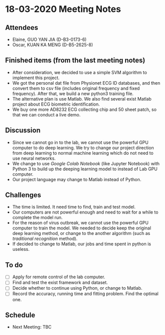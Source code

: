 # 18-03-2020 Meeting Notes

## Attendees
- Elaine, GUO YAN JIA (D-B3-0173-6)
- Oscar, KUAN KA MENG (D-B5-2625-8)

## Finished items (from the last meeting notes)
- After consideration, we decided to use a simple SVM algorithm to implement this project.
- We got the personal dat file from Physionet ECG ID databases, and then convert them to csv file (includes original frequency and fixed frequency). After that, we build a new python3 training file. 
- The alternative plan is use Matlab. We also find several exist Matlab project about ECG biometric identification. 
- We buy one more AD8232 ECG collecting chip and 50 sheet patch, so that we can conduct a live demo.

## Discussion
- Since we cannot go in to the lab, we cannot use the powerful GPU computer to do deep learning. We try to change our project direction from deep learning to normal machine learning which do not need to use neural networks.
- We change to use *Google Colab Notebook* (like Jupyter Notebook) with Python 3 to build up the deeping learning model to instead of Lab GPU computer.
- Our project language may change to Matlab instead of Python.

## Challenges
- The time is limited. It need time to find, train and test model.
- Our computers are not powerful enough and need to wait for a while to complete the model run.
- For the reason of virus outbreak, we cannot use the powerful GPU computer to train the model. We needed to decide keep the original deep learning method, or change to the another algorithm (such as *traditional recognition* method).
- If decided to change to Matlab, our jobs and time spent in python is useless.

## To do
- [ ] Apply for remote control of the lab computer.
- [ ] Find and test the exist framework and dataset.
- [ ] Decide whether to continue using Python, or change to Matlab.
- [ ] Record the accuracy, running time and fitting problem. Find the optimal one.

## Schedule
- Next Meeting: TBC
